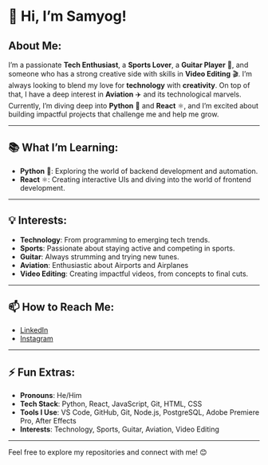 # 👋 Hi, I’m **Samyog**!

## About Me:
I’m a passionate **Tech Enthusiast**, a **Sports Lover**, a **Guitar Player** 🎸, and someone who has a strong creative side with skills in **Video Editing** 🎬. I’m always looking to blend my love for **technology** with **creativity**. On top of that, I have a deep interest in **Aviation** ✈️ and its technological marvels. Currently, I’m diving deep into **Python** 🐍 and **React** ⚛️, and I’m excited about building impactful projects that challenge me and help me grow.

---

## 📚 What I’m Learning:
- **Python** 🐍: Exploring the world of backend development and automation.
- **React** ⚛️: Creating interactive UIs and diving into the world of frontend development.

---

## 💡 Interests:
- **Technology**: From programming to emerging tech trends.
- **Sports**: Passionate about staying active and competing in sports.
- **Guitar**: Always strumming and trying new tunes.
- **Aviation**: Enthusiastic about Airports and Airplanes
- **Video Editing**: Creating impactful videos, from concepts to final cuts.

---


## 📫 How to Reach Me:
- [LinkedIn](https://www.linkedin.com/in/samyog)  
- [Instagram](https://www.instagram.com/samyog)


---

## ⚡ Fun Extras:
- **Pronouns**: He/Him  
- **Tech Stack**: Python, React, JavaScript, Git, HTML, CSS
- **Tools I Use**: VS Code, GitHub, Git, Node.js, PostgreSQL, Adobe Premiere Pro, After Effects
- **Interests**: Technology, Sports, Guitar, Aviation, Video Editing

---

Feel free to explore my repositories and connect with me! 😊
